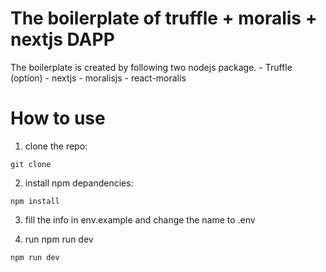 # The boilerplate of truffle + moralis + nextjs DAPP

The boilerplate is created by following two nodejs package.
    - Truffle (option)
    - nextjs
    - moralisjs
    - react-moralis

# How to use

1. clone the repo:
```
git clone 
```

2. install npm depandencies:
```
npm install
```

3. fill the info in env.example and change the name to .env

4. run npm run dev
```
npm run dev
```